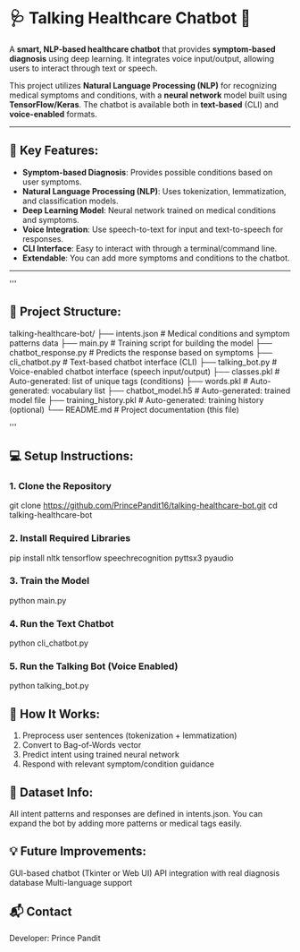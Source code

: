 # 🩺 **Talking Healthcare Chatbot** 🤖

A **smart, NLP-based healthcare chatbot** that provides **symptom-based diagnosis** using deep learning. It integrates voice input/output, allowing users to interact through text or speech.

This project utilizes **Natural Language Processing (NLP)** for recognizing medical symptoms and conditions, with a **neural network** model built using **TensorFlow/Keras**. The chatbot is available both in **text-based** (CLI) and **voice-enabled** formats.

---

## 🧠 **Key Features:**

- **Symptom-based Diagnosis**: Provides possible conditions based on user symptoms.
- **Natural Language Processing (NLP)**: Uses tokenization, lemmatization, and classification models.
- **Deep Learning Model**: Neural network trained on medical conditions and symptoms.
- **Voice Integration**: Use speech-to-text for input and text-to-speech for responses.
- **CLI Interface**: Easy to interact with through a terminal/command line.
- **Extendable**: You can add more symptoms and conditions to the chatbot.

---

'''
## 📂 **Project Structure:**
talking-healthcare-bot/ 
├── intents.json # Medical conditions and symptom patterns data 
├── main.py # Training script for building the model 
├── chatbot_response.py # Predicts the response based on symptoms 
├── cli_chatbot.py # Text-based chatbot interface (CLI) 
├── talking_bot.py # Voice-enabled chatbot interface (speech input/output) 
├── classes.pkl # Auto-generated: list of unique tags (conditions) 
├── words.pkl # Auto-generated: vocabulary list 
├── chatbot_model.h5 # Auto-generated: trained model file 
├── training_history.pkl # Auto-generated: training history (optional) 
└── README.md # Project documentation (this file)

'''

## 💻 **Setup Instructions:**

### **1. Clone the Repository**
git clone https://github.com/PrincePandit16/talking-healthcare-bot.git
cd talking-healthcare-bot


### **2. Install Required Libraries**
pip install nltk tensorflow speechrecognition pyttsx3 pyaudio


### **3. Train the Model**
python main.py


### **4. Run the Text Chatbot**
python cli_chatbot.py


### **5. Run the Talking Bot (Voice Enabled)**
python talking_bot.py


## 🤖 **How It Works:**
1. Preprocess user sentences (tokenization + lemmatization)
2. Convert to Bag-of-Words vector
3. Predict intent using trained neural network
4. Respond with relevant symptom/condition guidance


## 📡 **Dataset Info:**
All intent patterns and responses are defined in intents.json. You can expand the bot by adding more patterns or medical tags easily.

## 💡 **Future Improvements:**
GUI-based chatbot (Tkinter or Web UI)
API integration with real diagnosis database
Multi-language support

## 📬 **Contact**
Developer: Prince Pandit
